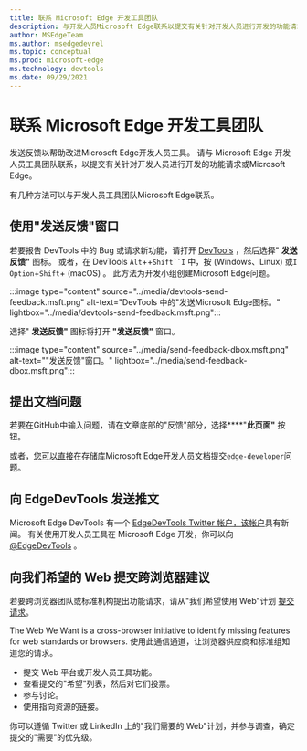 ```yaml
---
title: 联系 Microsoft Edge 开发工具团队
description: 与开发人员Microsoft Edge联系以提交有关针对开发人员进行开发的功能请求或 bug Microsoft Edge。
author: MSEdgeTeam
ms.author: msedgedevrel
ms.topic: conceptual
ms.prod: microsoft-edge
ms.technology: devtools
ms.date: 09/29/2021
---
```

# <a name="contact-the-microsoft-edge-devtools-team"></a>联系 Microsoft Edge 开发工具团队

发送反馈以帮助改进Microsoft Edge开发人员工具。  请与 Microsoft Edge 开发人员工具团队联系，以提交有关针对开发人员进行开发的功能请求或Microsoft Edge。

有几种方法可以与开发人员工具团队Microsoft Edge联系。


<!-- ====================================================================== -->
## <a name="use-the-send-feedback-window"></a>使用"发送反馈"窗口

若要报告 DevTools 中的 Bug 或请求新功能，请打开 [DevTools](index.md#opening-devtools) ，然后选择" **发送反馈"** 图标。  或者，在 DevTools `Alt`++`Shift``I` 中，按 (Windows、Linux) 或`I` `Option`+`Shift`+ (macOS) 。  此方法为开发小组创建Microsoft Edge问题。

:::image type="content" source="../media/devtools-send-feedback.msft.png" alt-text="DevTools 中的&quot;发送Microsoft Edge图标。" lightbox="../media/devtools-send-feedback.msft.png":::

选择" **发送反馈"** 图标将打开 **"发送反馈"** 窗口。

:::image type="content" source="../media/send-feedback-dbox.msft.png" alt-text="&quot;发送反馈&quot;窗口。" lightbox="../media/send-feedback-dbox.msft.png":::


<!-- ====================================================================== -->
## <a name="file-a-documentation-issue"></a>提出文档问题

若要在GitHub中输入问题，请在文章底部的"反馈"部分，选择****"**此页面"** 按钮。

或者，[您可以直接](https://github.com/MicrosoftDocs/edge-developer/issues/new?title=[DevTools%20Docs%20Feedback])在存储库Microsoft Edge开发人员文档提交`edge-developer`问题。


<!-- ====================================================================== -->
## <a name="send-a-tweet-to-edgedevtools"></a>向 EdgeDevTools 发送推文

Microsoft Edge DevTools 有一个 [EdgeDevTools Twitter 帐户，该帐户](https://twitter.com/EdgeDevTools)具有新闻。  有关使用开发人员工具在 Microsoft Edge 开发，你可以向 [@EdgeDevTools](https://twitter.com/intent/tweet?text=@EdgeDevTools) 。


<!-- ====================================================================== -->
## <a name="submit-a-cross-browser-suggestion-to-the-web-we-want"></a>向我们希望的 Web 提交跨浏览器建议

若要跨浏览器团队或标准机构提出功能请求，请从"我们希望使用 Web"计划 [提交请求](../web-we-want/index.md)。

The Web We Want is a cross-browser initiative to identify missing features for web standards or browsers.  使用此通信通道，让浏览器供应商和标准组知道您的请求。

*  提交 Web 平台或开发人员工具功能。
*  查看提交的"希望"列表，然后对它们投票。
*  参与讨论。
*  使用指向资源的链接。

你可以遵循 Twitter 或 LinkedIn 上的"我们需要的 Web"计划，并参与调查，确定提交的"需要"的优先级。
